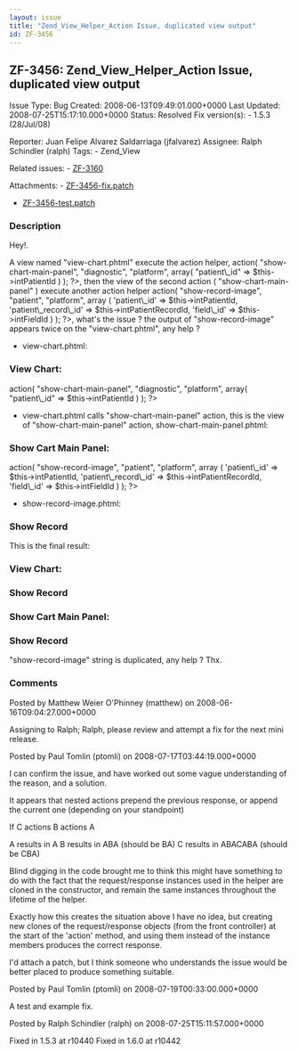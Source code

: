 ```yaml
---
layout: issue
title: "Zend_View_Helper_Action Issue, duplicated view output"
id: ZF-3456
---
```


ZF-3456: Zend\_View\_Helper\_Action Issue, duplicated view output
-----------------------------------------------------------------

 Issue Type: Bug Created: 2008-06-13T09:49:01.000+0000 Last Updated: 2008-07-25T15:17:10.000+0000 Status: Resolved Fix version(s): - 1.5.3 (28/Jul/08)
 
 Reporter:  Juan Felipe Alvarez Saldarriaga (jfalvarez)  Assignee:  Ralph Schindler (ralph)  Tags: - Zend\_View
 
 Related issues: - [ZF-3160](/issues/browse/ZF-3160)
 
 Attachments: - [ZF-3456-fix.patch](/issues/secure/attachment/11398/ZF-3456-fix.patch)
- [ZF-3456-test.patch](/issues/secure/attachment/11397/ZF-3456-test.patch)
 
### Description

Hey!.

A view named "view-chart.phtml" execute the action helper, <?= $this->action( "show-chart-main-panel", "diagnostic", "platform", array( "patient\_id" => $this->intPatientId ) ); ?>, then the view of the second action ( "show-chart-main-panel" ) execute another action helper <?= $this->action( "show-record-image", "patient", "platform", array ( 'patient\_id' => $this->intPatientId, 'patient\_record\_id' => $this->intPatientRecordId, 'field\_id' => $this->intFieldId ) ); ?>, what's the issue ? the output of "show-record-image" appears twice on the "view-chart.phtml", any help ?

- view-chart.phtml:

### View Chart:

 <?= $this->action( "show-chart-main-panel", "diagnostic", "platform", array( "patient\_id" => $this->intPatientId ) ); ?> 

- view-chart.phtml calls "show-chart-main-panel" action, this is the view of "show-chart-main-panel" action, show-chart-main-panel.phtml:

### Show Cart Main Panel:

 <?= $this->action( "show-record-image", "patient", "platform", array ( 'patient\_id' => $this->intPatientId, 'patient\_record\_id' => $this->intPatientRecordId, 'field\_id' => $this->intFieldId ) ); ?> 

- show-record-image.phtml:

### Show Record

 

This is the final result:

### View Chart:

### Show Record

 

### Show Cart Main Panel:

### Show Record

 

 

 

"show-record-image" string is duplicated, any help ? Thx.

 

 

### Comments

Posted by Matthew Weier O'Phinney (matthew) on 2008-06-16T09:04:27.000+0000

Assigning to Ralph; Ralph, please review and attempt a fix for the next mini release.

 

 

Posted by Paul Tomlin (ptomli) on 2008-07-17T03:44:19.000+0000

I can confirm the issue, and have worked out some vague understanding of the reason, and a solution.

It appears that nested actions prepend the previous response, or append the current one (depending on your standpoint)

If C actions B actions A

A results in A B results in ABA (should be BA) C results in ABACABA (should be CBA)

Blind digging in the code brought me to think this might have something to do with the fact that the request/response instances used in the helper are cloned in the constructor, and remain the same instances throughout the lifetime of the helper.

Exactly how this creates the situation above I have no idea, but creating new clones of the request/response objects (from the front controller) at the start of the 'action' method, and using them instead of the instance members produces the correct response.

I'd attach a patch, but I think someone who understands the issue would be better placed to produce something suitable.

 

 

Posted by Paul Tomlin (ptomli) on 2008-07-19T00:33:00.000+0000

A test and example fix.

 

 

Posted by Ralph Schindler (ralph) on 2008-07-25T15:11:57.000+0000

Fixed in 1.5.3 at r10440 Fixed in 1.6.0 at r10442

 

 